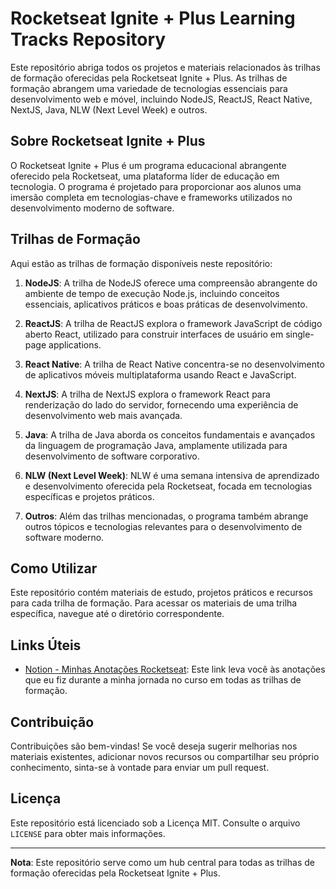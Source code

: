 # Rocketseat Ignite + Plus Learning Tracks Repository

Este repositório abriga todos os projetos e materiais relacionados às trilhas de formação oferecidas pela Rocketseat Ignite + Plus. As trilhas de formação abrangem uma variedade de tecnologias essenciais para desenvolvimento web e móvel, incluindo NodeJS, ReactJS, React Native, NextJS, Java, NLW (Next Level Week) e outros.

## Sobre Rocketseat Ignite + Plus

O Rocketseat Ignite + Plus é um programa educacional abrangente oferecido pela Rocketseat, uma plataforma líder de educação em tecnologia. O programa é projetado para proporcionar aos alunos uma imersão completa em tecnologias-chave e frameworks utilizados no desenvolvimento moderno de software.

## Trilhas de Formação

Aqui estão as trilhas de formação disponíveis neste repositório:

1. **NodeJS**: A trilha de NodeJS oferece uma compreensão abrangente do ambiente de tempo de execução Node.js, incluindo conceitos essenciais, aplicativos práticos e boas práticas de desenvolvimento.

2. **ReactJS**: A trilha de ReactJS explora o framework JavaScript de código aberto React, utilizado para construir interfaces de usuário em single-page applications.

3. **React Native**: A trilha de React Native concentra-se no desenvolvimento de aplicativos móveis multiplataforma usando React e JavaScript.

4. **NextJS**: A trilha de NextJS explora o framework React para renderização do lado do servidor, fornecendo uma experiência de desenvolvimento web mais avançada.

5. **Java**: A trilha de Java aborda os conceitos fundamentais e avançados da linguagem de programação Java, amplamente utilizada para desenvolvimento de software corporativo.

6. **NLW (Next Level Week)**: NLW é uma semana intensiva de aprendizado e desenvolvimento oferecida pela Rocketseat, focada em tecnologias específicas e projetos práticos.

7. **Outros**: Além das trilhas mencionadas, o programa também abrange outros tópicos e tecnologias relevantes para o desenvolvimento de software moderno.

## Como Utilizar

Este repositório contém materiais de estudo, projetos práticos e recursos para cada trilha de formação. Para acessar os materiais de uma trilha específica, navegue até o diretório correspondente.

## Links Úteis

- [Notion - Minhas Anotações Rocketseat](https://www.notion.so/Anota-es-Rocketseat-248de164b5fa4ebbbc12178be0b945dc?pvs=4): Este link leva você às anotações que eu fiz durante a minha jornada no curso em todas as trilhas de formação.

## Contribuição

Contribuições são bem-vindas! Se você deseja sugerir melhorias nos materiais existentes, adicionar novos recursos ou compartilhar seu próprio conhecimento, sinta-se à vontade para enviar um pull request.

## Licença

Este repositório está licenciado sob a Licença MIT. Consulte o arquivo `LICENSE` para obter mais informações.

---

**Nota**: Este repositório serve como um hub central para todas as trilhas de formação oferecidas pela Rocketseat Ignite + Plus.

